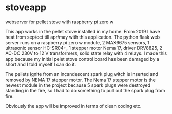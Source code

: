 # stoveapp
webserver for pellet stove with raspberry pi zero w

This app works in the pellet stove installed in my home. From 2019 I have heat from sep/oct till apr/may with this application.
The python flask web server runs on a raspberry pi zero w module, 2 MAX6675 sensors, 1 ultrasonic sensor HC-SR04+, 1 stepper motor Nema 17, driver DRV8825,
2 AC-DC 230V to 12 V transformers, solid state relay with 4 relays.
I made this app because my initial pelet stove control board has been damaged by a short and I told myself I can do it.

The pellets ignite from an incandescent spark plug witch is inserted and removed by NEMA 17 stepper motor.
The Nema 17 stepper motor is the newest module in the project because 5 spark plugs were destroyed standing in the fire, so I had to do something to pull out the spark plug
from fire.

Obviously the app will be improved in terms of clean coding etc.
